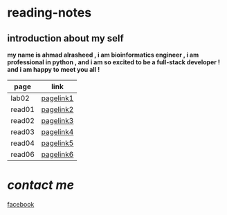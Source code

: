 # reading-notes

## introduction about my self
 **my name is ahmad alrasheed , i am bioinformatics engineer , i am professional in python , and i am so excited to be a full-stack developer ! and i am happy to meet you all !**

| page        | link                    |
| ----------- | -----------             |
| lab02       | [pagelink1](lab02.md)   |
| read01      | [pagelink2](read01.md)  |
| read02      | [pagelink3](read02.md)  |
| read03      | [pagelink4](read03.md)  |
| read04      | [pagelink5](read04.md)  |
| read06      | [pagelink6](read06.md)  |

# ***contact me***

[facebook](https://www.facebook.com)


